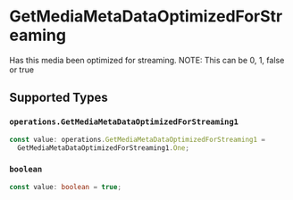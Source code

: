 # GetMediaMetaDataOptimizedForStreaming

Has this media been optimized for streaming. NOTE: This can be 0, 1, false or true


## Supported Types

### `operations.GetMediaMetaDataOptimizedForStreaming1`

```typescript
const value: operations.GetMediaMetaDataOptimizedForStreaming1 =
  GetMediaMetaDataOptimizedForStreaming1.One;
```

### `boolean`

```typescript
const value: boolean = true;
```

